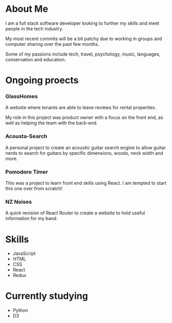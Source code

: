 # About Me

I am a full stack software developer looking to further my skills and meet people in the tech industry.

My most recent commits will be a bit patchy due to working in groups and computer sharing over the past few months.

Some of my passions include tech, travel, psychology, music, languages, conservation and education.

# Ongoing proects 

### GlassHomes 

A website where tenants are able to leave reviews for rental properties.  


My role in this project was product owner with a focus on the front end, as well as helping the team with the back-end.

### Acousta-Search

A personal project to create an acoustic guitar search engine to allow guitar nerds to search for guitars by specific dimensions, woods, neck width and more.

### Pomodoro Timer

This was a project to learn front end skills using React. I am tempted to start this one over from scratch!

### NZ Noises

A quick revision of React Router to create a website to hold useful information for my band.

# Skills 

 - JavaScript
 - HTML
 - CSS
 - React
 - Redux

# Currently studying

- Python
- D3
